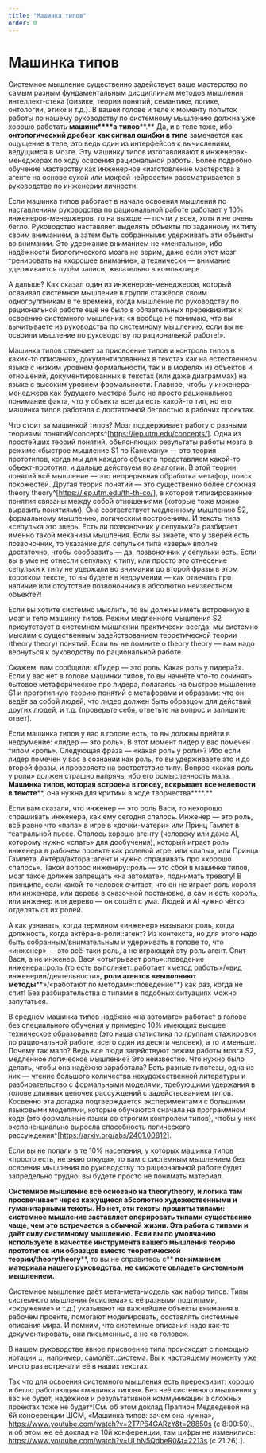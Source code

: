 ```yaml
---
title: "Машинка типов"
order: 0
---
```


# Машинка типов

Системное мышление существенно задействует ваше мастерство по самым разным фундаментальным дисциплинам методов мышления интеллект-стека (физике, теории понятий, семантике, логике, онтологии, этике и т.д.). В вашей голове и теле к моменту попыток работы по нашему руководству по системному мышлению должна уже хорошо работать **машинк****а** **типов****.** Да, и в теле тоже, ибо **онтологический дребезг** **как сигнал ошибки в типе** замечается как ощущение в теле, это ведь один из интерфейсов к вычислениям, ведущимся в мозге. Эту машинку типов изготавливают в инженерах-менеджерах по ходу освоения рациональной работы. Более подробно обучение мастерству как инженерное «изготовление мастерства в агенте на основе сухой или мокрой нейросети» рассматривается в руководстве по инженерии личности.

Если машинка типов работает в начале освоения мышления по наставлениям руководства по рациональной работе работает у 10% инженеров-менеджеров, то на выходе — почти у всех, хотя и не очень бегло. Руководство наставляет выделять объекты по заданному их типу своим вниманием, а затем быть собранными: удерживать эти объекты во внимании. Это удержание вниманием не «ментально», ибо надёжности биологического мозга не верим, даже если этот мозг тренировать на «хорошее внимание», а технически — внимание удерживается путём записи, желательно в компьютере.

А дальше? Как сказал один из инженеров-менеджеров, который осваивал системное мышление в группе стажёров своим одногруппникам в те времена, когда мышление по руководству по рациональной работе ещё не было в обязательных пререквизитах к освоению системного мышления: «я вообще не понимаю, что вы вычитываете из руководства по системному мышлению, если вы не освоили мышление по руководству по рациональной работе!».

Машинка типов отвечает за присвоение типов и контроль типов в каких-то описаниях, документированных в текстах как на естественном языке с низким уровнем формальности, так и в моделях из объектов и отношений, документированных в текстах (или даже диаграммах) на языке с высоким уровнем формальности. Главное, чтобы у инженера-менеджера как будущего мастера было не просто рациональное понимание факта, что у объекта всегда есть какой-то тип, но его машинка типов работала с достаточной беглостью в рабочих проектах.

Что стоит за машинкой типов? Мозг поддерживает работу с разными теориями понятий/concepts^[<https://iep.utm.edu/concepts/>]. Одна из простейших теорий понятий, объясняющих результаты работы мозга в режиме «быстрое мышление S1 по Канеману» — это теория прототипов, когда мы для каждого объекта представляем какой-то объект-прототип, и дальше действуем по аналогии. В этой теории понятий всё мышление — это непрерывная обработка метафор, поиск похожестей. Другая теория понятий — это существенно более сложная theory theory^[<https://iep.utm.edu/th-th-co/>], в которой типизированные понятия связаны между собой отношениями (которые тоже можно выразить понятиями). Она соответствует медленному мышлению S2, формальному мышлению, логическим построениям. И тексты типа «сепулька это зверь. Есть ли позвоночник у сепульки?» разбирает именно такой механизм мышления. Если вы знаете, что у зверей есть позвоночник, то указание для сепульки типа «зверь» вполне достаточно, чтобы сообразить — да, позвоночник у сепульки есть. Если вы в уме не отнесли сепульку к типу, или просто это отнесение сепульки к типу не удержали во внимании до второй фразы в этом коротком тексте, то вы будете в недоумении — как отвечать про наличие или отсутствие позвоночника в абсолютно неизвестном объекте?!

Если вы хотите системно мыслить, то вы должны иметь встроенную в мозг и тело машинку типов. Режим медленного мышления S2 присутствует в системном мышлении практически всегда: мы системно мыслим с существенным задействованием теоретической теории (theory theory) понятий. Если вы не помните о theory theory — вам надо вернуться к руководству по рациональной работе.

Скажем, вам сообщили: «Лидер — это роль. Какая роль у лидера?». Если у вас нет в голове машинки типов, то вы начнёте что-то сочинять бытовое метафорическое про лидера, полагаясь на быстрое мышление S1 и прототипную теорию понятий с метафорами и образами: что он ведёт за собой людей, что лидер должен быть образцом для действий других людей, и т.д. (проверьте себя, ответьте на вопрос и запишите ответ).

Если машинка типов у вас в голове есть, то вы должны прийти в недоумение: «лидер — это роль». В этот момент лидер у вас помечен типом «роль». Следующая фраза — «какая роль у роли»? Ибо если лидер помечен у вас в сознании как роль, то вы удерживаете это и до второй фразы, и проверяете на соответствие типу. Вопрос «какая роль у роли» должен страшно напрячь, ибо его осмысленность мала. **Машинка типов, которая встроена в голову, вскрывает все нелепости в тексте****, она нужна для критики в ходе творчества****.**

Если вам сказали, что инженер — это роль Васи, то нехорошо спрашивать инженера, как ему сегодня спалось. Инженер — это роль, всё равно что «папа» в игре в «дочки-матери» или Принц Гамлет в театральной пьесе. Спалось хорошо агенту (человеку или даже AI, которому нужно «спать» для дообучения), который играет роль инженера в рабочем проекте как ролевой игре, или «папы», или Принца Гамлета. Актёра/актора::агент и нужно спрашивать про «хорошо спалось». Такой вопрос инженеру::роль — это сбой в машинке типов, мозг такое должен запрещать «на автомате», поднимать тревогу! В принципе, если какой-то человек считает, что он не играет роль короля или инженера, или дерева в сказочной постановке, а сам и есть король, или инженер или дерево — он сошёл с ума. Людей и AI нужно чётко отделять от их ролей.

А как узнавать, когда термином «инженер» называют роль, когда должность, когда актёра-в-роли::агент? Из контекста, но для этого надо быть собранным/внимательным и удерживать в голове то, что «инженер» — это всё-таки роль, а не играющий эту роль агент. Спит Вася, а не инженер. Вася «отыгрывает роль»::поведение инженера::роль (то есть выполняет::работает «метод работы»/«вид инженерии/деятельности», **роли агентов «выполняют** **методы****»/«работают по методам»::поведение**) как раз, когда не спит! Без разбирательства с типами в подобных ситуациях можно запутаться.

В среднем машинка типов надёжно «на автомате» работает в голове без специального обучения у примерно 10% имеющих высшее техническое образование (это наша статистика по группам стажировки по рациональной работе, всего один из десяти человек), а то и меньше. Почему так мало? Ведь все люди задействуют режим работы мозга S2, медленное логическое мышление? Это неизвестно. Что нужно было делать, чтобы она надёжно заработала? Есть разные гипотезы, одна из них — чтение большого количества нехудожественной литературы и разбирательство с формальными моделями, требующими удержания в голове длинных цепочек рассуждений с задействованием типов. Косвенно эта догадка подтверждается экспериментами с большими языковыми моделями, которые обучаются сначала на программном коде (это формальные языки со строгим контролем типов), чтобы у них экспоненциально выросла способность логического рассуждения^[<https://arxiv.org/abs/2401.00812>].

Если вы не попали в те 10% населения, у которых машинка типов «просто есть, не знаю откуда», то вам с системным мышлением без освоения мышления по руководству по рациональной работе будет запредельно трудно: вы будете просто не понимать материал.

**Системное мышление всё основано на** **theory****theory****, и логика** **там** **просвечивает через кажущиеся абсолютно художественными и гуманитарными тексты. Но нет, эти тексты прошиты типами: системное мышление заставляет оперировать типами существенно чаще, чем это встречается в обычной жизни. Эта работа с типами и даёт силу системному мышлению.** **Если вы по умолчанию используете в качестве инструмента вашего мышления теорию прототипов или образцов вместо теоретической теории/****theory****theory****, то вы не справитесь с** **пониманием материала нашего руководства,** **не сможете овладеть системным мышлением.**

Системное мышление даёт мета-мета-модель как набор типов. Типы системного мышления («система» с её разными подтипами, «окружение» и т.д.) указывают на важнейшие объекты внимания в рабочем проекте, помогают моделировать, составлять системные описания мира. И помним, что системные описания надо как-то документировать, они письменные, а не «в голове».

В нашем руководстве явное присвоение типа происходит с помощью нотации **::**, например, самолёт::система. Вы к настоящему моменту уже много раз встречали её в наших текстах.

Так что для освоения системного мышления есть пререквизит: хорошо и бегло работающая «машинка типов». Без неё системного мышления у вас не будет, надёжной и результативной коммуникации в сложных проектах тоже не будет^[См. об этом доклад Прапион Медведевой на 6й конференции ШСМ, «Машинка типов: зачем она нужна», <https://www.youtube.com/watch?v=2T7P64GARzY&t=28850s> (с 8:00:50)., и об этом же её доклад на 10й конференции, там цифры не изменились: <https://www.youtube.com/watch?v=ULhN5QdbeR0&t=2213s> (с 21:26).].